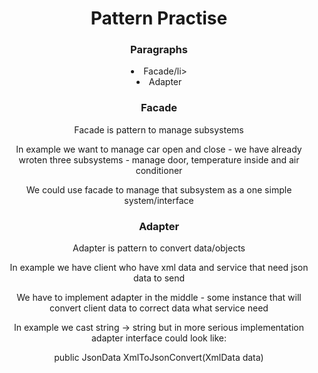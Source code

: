 <!DOCTYPE html>
<html>
<head>
</head>
<body style="margin: auto; text-align: center;">
    
<h1> Pattern Practise </h1>
<p />
<h3>Paragraphs</h3>
<li>Facade/li>
<li>Adapter</li>

 <h3> Facade </h3>
 <p> Facade is pattern to manage subsystems </p>
 <p>In example we want to manage car open and close - we have already wroten three subsystems - manage door, temperature inside and air conditioner</p>
 <p>We could use facade to manage that subsystem as a one simple system/interface</p>


 <h3> Adapter </h3>
 <p>Adapter is pattern to convert data/objects</p>
 <p>In example we have client who have xml data and service that need json data to send</p>
 <p>We have to implement adapter in the middle - some instance that will convert client data to correct data what service need</p>
 <p>In example we cast string -> string but in more serious implementation adapter interface could look like:</p>
 <p>public JsonData XmlToJsonConvert(XmlData data)</p>

 
</body>
</html>
